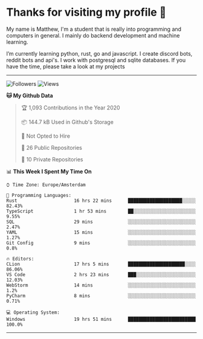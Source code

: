 # Thanks for visiting my profile 👋
My name is Matthew, I'm a student that is really into programming and computers in general. I mainly do backend development and machine learning.


I’m currently learning python, rust, go and javascript. I create discord bots, reddit bots and api's. I work with postgresql and sqlite databases. If you have the time, please take a look at my projects

---
![Followers](https://img.shields.io/github/followers/DankDumpster?style=social)
![Views](https://komarev.com/ghpvc/?username=DankDumpster&style=flat-square&color=green)
<!--START_SECTION:waka-->
**🐱 My Github Data** 

> 🏆 1,093 Contributions in the Year 2020
 > 
> 📦 144.7 kB Used in Github's Storage 
 > 
> 🚫 Not Opted to Hire
 > 
> 📜 26 Public Repositories
 > 
> 🔑 10 Private Repositories 

📊 **This Week I Spent My Time On** 

```text
⌚︎ Time Zone: Europe/Amsterdam

💬 Programming Languages: 
Rust                     16 hrs 22 mins      ████████████████████░░░░░   82.43% 
TypeScript               1 hr 53 mins        ██░░░░░░░░░░░░░░░░░░░░░░░   9.55% 
SQL                      29 mins             ░░░░░░░░░░░░░░░░░░░░░░░░░   2.47% 
YAML                     15 mins             ░░░░░░░░░░░░░░░░░░░░░░░░░   1.27% 
Git Config               9 mins              ░░░░░░░░░░░░░░░░░░░░░░░░░   0.8%

🔥 Editors: 
CLion                    17 hrs 5 mins       █████████████████████░░░░   86.06% 
VS Code                  2 hrs 23 mins       ███░░░░░░░░░░░░░░░░░░░░░░   12.03% 
WebStorm                 14 mins             ░░░░░░░░░░░░░░░░░░░░░░░░░   1.2% 
PyCharm                  8 mins              ░░░░░░░░░░░░░░░░░░░░░░░░░   0.71%

💻 Operating System: 
Windows                  19 hrs 51 mins      █████████████████████████   100.0%

```


<!--END_SECTION:waka-->
-------
